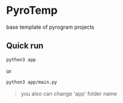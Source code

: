 # PyroTemp

base template of pyrogram projects

## Quick run

```bash
python3 app
```

or

```bash
python3 app/main.py
```

> you also can change 'app' folder name
